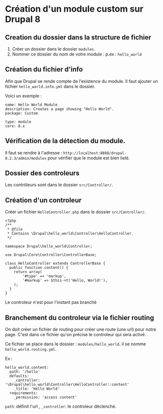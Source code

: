 
# Création d'un module custom sur Drupal 8

## Creation du dossier dans la structure de fichier

1. Créer un dossier dans le dossier `modules`.
2. Nommer ce dossier du nom de votre module : p.ex : `hello_world`

## Création du fichier d'info

Afin que Drupal se rende compte de l'existence du module. Il faut ajouter un fichier `hello_world.info.yml` dans le dossier.


Voici un exemple :
```
name: Hello World Module
description: Creates a page showing "Hello World".
package: Custom

type: module
core: 8.x
```

## Vérification de la détection du module.

Il faut se rendre à l'adresse : `http://localhost:8888/drupal-8.2.3/admin/modules` pour vérifier que le module est bien listé.


## Dossier des controleurs


Les contrôleurs sont dans le dossier `src/Controller/`.

## Création d'un controleur

Créer un fichier `HelloController.php` dans le dossier `src/Controller/`.

```
<?php
/**
 * @file
 * Contains \Drupal\hello_world\Controller\HelloController.
 */

namespace Drupal\hello_world\Controller;

use Drupal\Core\Controller\ControllerBase;

class HelloController extends ControllerBase {
  public function content() {
    return array(
        '#type' => 'markup',
        '#markup' => $this->t('Hello, World!'),
    );
  }
}
```
Le controleur n'est pour l'instant pas branché

## Branchement du controleur via le fichier routing

On doit créer un fichier de routing pour créer une route (une url) pour notre page. C'est dans ce fichier qu'on précise le controleur qui sera activé.

Ce fichier se place dans le dossier : `modules/hello_world`. il se nomme `hello_world.routing.yml`.

Ex :
```
hello_world.content:
  path: '/hello'
  defaults:
    _controller: '\Drupal\hello_world\Controller\HelloController::content'
    _title: 'Hello World'
  requirements:
    _permission: 'access content'

```
`path`: définit l'url , `_controller`: le controleur déclenché.
